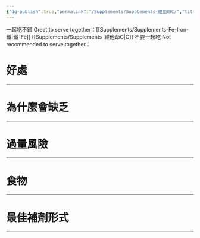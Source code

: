 ```yaml
---
{"dg-publish":true,"permalink":"/Supplements/Supplements-維他命C/","title":"維他命C","created":"2024-08-25T11:25:33.000+08:00","updated":"2024-09-04T22:45:51.628+08:00"}
---
```


一起吃不錯 Great to serve together：[[Supplements/Supplements-Fe-Iron-鐵\|鐵-Fe]] [[Supplements/Supplements-維他命C\|C]]
不要一起吃 Not recommended to serve together：

# 好處



---

# 為什麼會缺乏



---

# 過量風險



---

# 食物



---

# 最佳補劑形式



---




